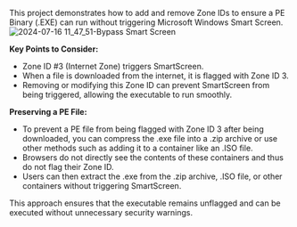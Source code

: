 This project demonstrates how to add and remove Zone IDs to ensure a PE Binary (.EXE) can run without triggering Microsoft Windows Smart Screen.
![2024-07-16 11_47_51-Bypass Smart Screen](https://github.com/user-attachments/assets/fcde375e-9ca4-4285-b9ac-0472666f7d75)


**Key Points to Consider:**
- Zone ID #3 (Internet Zone) triggers SmartScreen.
- When a file is downloaded from the internet, it is flagged with Zone ID 3.
- Removing or modifying this Zone ID can prevent SmartScreen from being triggered, allowing the executable to run smoothly.

**Preserving a PE File:**
- To prevent a PE file from being flagged with Zone ID 3 after being downloaded, you can compress the .exe file into a .zip archive or use other methods such as adding it to a container like an .ISO file.
- Browsers do not directly see the contents of these containers and thus do not flag their Zone ID.
- Users can then extract the .exe from the .zip archive, .ISO file, or other containers without triggering SmartScreen.

This approach ensures that the executable remains unflagged and can be executed without unnecessary security warnings.
